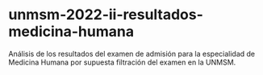 # unmsm-2022-ii-resultados-medicina-humana
 Análisis de los resultados del examen de admisión para la especialidad de Medicina Humana por supuesta filtración del examen en la UNMSM.

